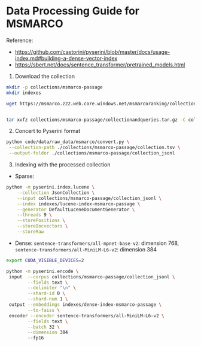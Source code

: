 # Data Processing Guide for MSMARCO

Reference:
* https://github.com/castorini/pyserini/blob/master/docs/usage-index.md#building-a-dense-vector-index
* https://sbert.net/docs/sentence_transformer/pretrained_models.html

1. Download the collection
```bash
mkdir -p collections/msmarco-passage
mkdir indexes

wget https://msmarco.z22.web.core.windows.net/msmarcoranking/collectionandqueries.tar.gz -P collections/msmarco-passage


tar xvfz collections/msmarco-passage/collectionandqueries.tar.gz -C collections/msmarco-passage
```

2. Concert to Pyserini format
```bash
python code/data/raw_data/msmarco/convert.py \
 --collection-path ./collections/msmarco-passage/collection.tsv \
 --output-folder ./collections/msmarco-passage/collection_jsonl
```


3. Indexing with the processed collection

* Sparse:
```bash
python -m pyserini.index.lucene \
    --collection JsonCollection \
    --input collections/msmarco-passage/collection_jsonl \
    --index indexes/lucene-index-msmarco-passage \
    --generator DefaultLuceneDocumentGenerator \
    --threads 9 \
    --storePositions \
    --storeDocvectors \
    --storeRaw
```

* Dense: `sentence-transformers/all-mpnet-base-v2`: dimension 768, `sentence-transformers/all-MiniLM-L6-v2`: dimension 384

```bash
export CUDA_VISIBLE_DEVICES=2

python -m pyserini.encode \
 input  --corpus collections/msmarco-passage/collection_jsonl \
        --fields text \
        --delimiter "\n" \
        --shard-id 0 \
        --shard-num 1 \
 output --embeddings indexes/dense-index-msmarco-passage \
        --to-faiss \
 encoder --encoder sentence-transformers/all-MiniLM-L6-v2 \
        --fields text \
        --batch 32 \
        --dimension 384
        --fp16
```
